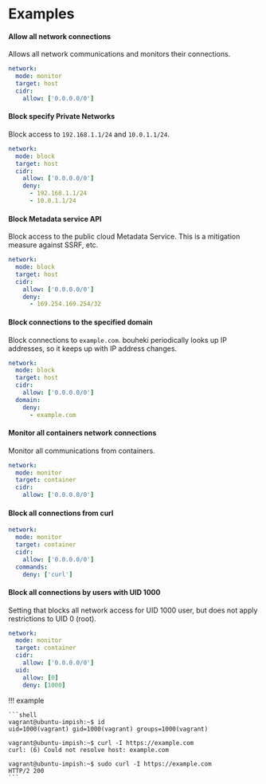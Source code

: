 # Examples

#### Allow all network connections

Allows all network communications and monitors their connections.

```yaml
network:
  mode: monitor
  target: host
  cidr:
    allow: ['0.0.0.0/0']
```

#### Block specify Private Networks

Block access to `192.168.1.1/24` and `10.0.1.1/24`.

```yaml
network:
  mode: block
  target: host
  cidr:
    allow: ['0.0.0.0/0']
    deny:
      - 192.168.1.1/24
      - 10.0.1.1/24
```

#### Block Metadata service API

Block access to the public cloud Metadata Service. This is a mitigation measure against SSRF, etc.

```yaml
network:
  mode: block
  target: host
  cidr:
    allow: ['0.0.0.0/0']
    deny:
      - 169.254.169.254/32
```

#### Block connections to the specified domain

Block connections to `example.com`. bouheki periodically looks up IP addresses, so it keeps up with IP address changes.

```yaml
network:
  mode: block
  target: host
  cidr:
    allow: ['0.0.0.0/0']
  domain:
    deny:
      - example.com
```

#### Monitor all containers network connections

Monitor all communications from containers.

```yaml
network:
  mode: monitor
  target: container
  cidr:
    allow: ['0.0.0.0/0']
```

#### Block all connections from curl

```yaml
network:
  mode: monitor
  target: container
  cidr:
    allow: ['0.0.0.0/0']
  commands:
    deny: ['curl']
```

#### Block all connections by users with UID 1000

Setting that blocks all network access for UID 1000 user, but does not apply restrictions to UID 0 (root).

```yaml
network:
  mode: monitor
  target: container
  cidr:
    allow: ['0.0.0.0/0']
  uid:
    allow: [0]
    deny: [1000]
```

!!! example

    ```shell
    vagrant@ubuntu-impish:~$ id
    uid=1000(vagrant) gid=1000(vagrant) groups=1000(vagrant)

    vagrant@ubuntu-impish:~$ curl -I https://example.com
    curl: (6) Could not resolve host: example.com

    vagrant@ubuntu-impish:~$ sudo curl -I https://example.com
    HTTP/2 200
    ```